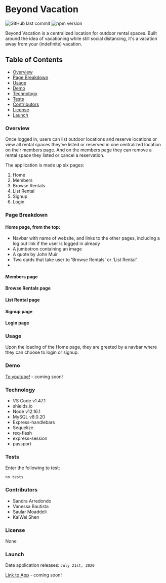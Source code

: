 # Beyond Vacation

![GitHub last commit](https://img.shields.io/github/last-commit/vanessabau/projectTwo) ![npm version](https://badge.fury.io/js/inquirer.svg)

Beyond Vacation is a centralized location for outdoor rental spaces. Built around the idea of vacationing while still social distancing, it's a vacation away from your (indefinite) vacation.

## Table of Contents

* [Overview](#overview)
* [Page Breakdown](#pagebreakdown)
* [Usage](#usage)
* [Demo](#demo)
* [Technology](#technology)
* [Tests](#tests)
* [Contributors](#contributors)
* [License](#license)
* [Launch](#launch)

### Overview

Once logged in, users can list outdoor locations and reserve locations or view all rental spaces they've listed or reserved in one centralized location on their members page. And on the members page they can remove a rental space they listed or cancel a reservation.

The application is made up six pages:
1. Home
2. Members
3. Browse Rentals
4. List Rental
5. Signup
6. Login

### Page Breakdown

#### Home page, from the top:

* Navbar with name of website, and links to the other pages, including a log out link if the user is logged in already
* A jumbotron containing an image
* A quote by John Muir
* Two cards that take user to 'Browse Rentals' or 'List Rental'
* 

#### Members page

#### Browse Rentals page

#### List Rental page

#### Signup page

#### Login page

### Usage

Upon the loading of the Home page, they are greeted by a navbar where they can choose to login or signup. 





### Demo

[To youtube!]() - coming soon!

### Technology

* VS Code v1.47.1
* shields.io
* Node v12.16.1
* MySQL v8.0.20
* Express-handlebars
* Sequelize
* req-flash
* express-session
* passport

### Tests

Enter the following to test:

`no tests`

### Contributors

* Sandra Arredondo
* Vanessa Bautista
* Saular Moaddeli
* KaiWei Shen

### License

None

### Launch

Date application releases: `July 21st, 2020`

[Link to App]() - coming soon!